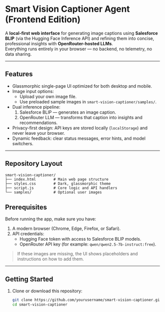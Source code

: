 # Smart Vision Captioner Agent (Frontend Edition)

A **local-first web interface** for generating image captions using **Salesforce BLIP** (via the Hugging Face Inference API) and refining them into concise, professional insights with **OpenRouter-hosted LLMs**.  
Everything runs entirely in your browser — no backend, no telemetry, no data sharing.

---

## Features

- Glassmorphic single-page UI optimized for both desktop and mobile.
- Image input options:
  - Upload your own image file.
  - Use preloaded sample images in `smart-vision-captioner/samples/`.
- Dual inference pipeline:
  1. Salesforce BLIP — generates an image caption.
  2. OpenRouter LLM — transforms that caption into insights and recommendations.
- Privacy-first design: API keys are stored locally (`localStorage`) and never leave your browser.
- Dynamic feedback: clear status messages, error hints, and model switchers.

---

## Repository Layout

```text
smart-vision-captioner/
├── index.html        # Main web page structure
├── styles.css        # Dark, glassmorphic theme
├── script.js         # Core logic and API handlers
└── samples/          # Optional user images
```
## Prerequisites

Before running the app, make sure you have:

1. A modern browser (Chrome, Edge, Firefox, or Safari).
2. API credentials:
   - Hugging Face token with access to Salesforce BLIP models.
   - OpenRouter API key (for example: `qwen/qwen2.5-7b-instruct:free`).

> If these images are missing, the UI shows placeholders and instructions on how to add them.

---

## Getting Started

1. Clone or download this repository:
   ```bash
   git clone https://github.com/yourusername/smart-vision-captioner.git
   cd smart-vision-captioner
   ```
